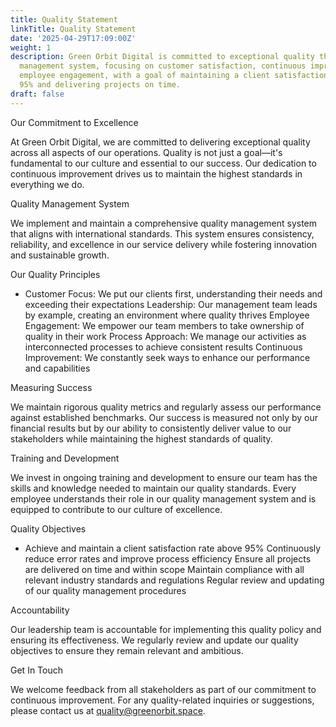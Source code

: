 ```yaml
---
title: Quality Statement
linkTitle: Quality Statement
date: '2025-04-29T17:09:00Z'
weight: 1
description: Green Orbit Digital is committed to exceptional quality through a comprehensive
  management system, focusing on customer satisfaction, continuous improvement, and
  employee engagement, with a goal of maintaining a client satisfaction rate above
  95% and delivering projects on time.
draft: false
---
```



Our Commitment to Excellence

At Green Orbit Digital, we are committed to delivering exceptional quality across all aspects of our operations. Quality is not just a goal—it's fundamental to our culture and essential to our success. Our dedication to continuous improvement drives us to maintain the highest standards in everything we do.

Quality Management System

We implement and maintain a comprehensive quality management system that aligns with international standards. This system ensures consistency, reliability, and excellence in our service delivery while fostering innovation and sustainable growth.

Our Quality Principles

- Customer Focus: We put our clients first, understanding their needs and exceeding their expectations
 Leadership: Our management team leads by example, creating an environment where quality thrives
 Employee Engagement: We empower our team members to take ownership of quality in their work
 Process Approach: We manage our activities as interconnected processes to achieve consistent results
 Continuous Improvement: We constantly seek ways to enhance our performance and capabilities

Measuring Success

We maintain rigorous quality metrics and regularly assess our performance against established benchmarks. Our success is measured not only by our financial results but by our ability to consistently deliver value to our stakeholders while maintaining the highest standards of quality.

Training and Development

We invest in ongoing training and development to ensure our team has the skills and knowledge needed to maintain our quality standards. Every employee understands their role in our quality management system and is equipped to contribute to our culture of excellence.

Quality Objectives

- Achieve and maintain a client satisfaction rate above 95%
 Continuously reduce error rates and improve process efficiency
 Ensure all projects are delivered on time and within scope
 Maintain compliance with all relevant industry standards and regulations
 Regular review and updating of our quality management procedures

Accountability

Our leadership team is accountable for implementing this quality policy and ensuring its effectiveness. We regularly review and update our quality objectives to ensure they remain relevant and ambitious.

Get In Touch

We welcome feedback from all stakeholders as part of our commitment to continuous improvement. For any quality-related inquiries or suggestions, please contact us at quality@greenorbit.space.

<!-- Unsupported block type: divider -->